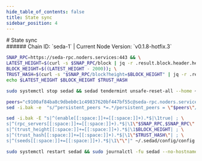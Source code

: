```yaml
---
hide_table_of_contents: false
title: State sync
sidebar_position: 4
---
```


<div class="h1-with-icon icon-seda">
# State sync
</div>
###### Chain ID: `seda-1` | Current Node Version: `v0.1.8-hotfix.3`

```bash
SNAP_RPC=https://seda-rpc.noders.services:443 && \
LATEST_HEIGHT=$(curl -s $SNAP_RPC/block | jq -r .result.block.header.height); \
BLOCK_HEIGHT=$((LATEST_HEIGHT - 2000)); \
TRUST_HASH=$(curl -s "$SNAP_RPC/block?height=$BLOCK_HEIGHT" | jq -r .result.block_id.hash) && \
echo $LATEST_HEIGHT $BLOCK_HEIGHT $TRUST_HASH
```
```bash
sudo systemctl stop sedad && sedad tendermint unsafe-reset-all --home ~/.sedad --keep-addr-book
```
```bash
peers="c9100af84ba8c9dbeb0c1c49837620bf447bf55c@seda-rpc.noders.services:36656"
sed -i.bak -e  "s/^persistent_peers *=.*/persistent_peers = \"$peers\"/" ~/.sedad/config/config.toml
```
```bash
sed -i.bak -E "s|^(enable[[:space:]]+=[[:space:]]+).*$|\1true| ; \
s|^(rpc_servers[[:space:]]+=[[:space:]]+).*$|\1\"$SNAP_RPC,$SNAP_RPC\"| ; \
s|^(trust_height[[:space:]]+=[[:space:]]+).*$|\1$BLOCK_HEIGHT| ; \
s|^(trust_hash[[:space:]]+=[[:space:]]+).*$|\1\"$TRUST_HASH\"| ; \
s|^(seeds[[:space:]]+=[[:space:]]+).*$|\1\"\"|" ~/.sedad/config/config.toml
```
```bash
sudo systemctl restart sedad && sudo journalctl -fu sedad --no-hostname -o cat
```

